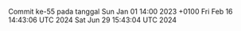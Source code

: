 Commit ke-55 pada tanggal Sun Jan 01 14:00 2023 +0100
Fri Feb 16 14:43:06 UTC 2024
Sat Jun 29 15:43:04 UTC 2024
